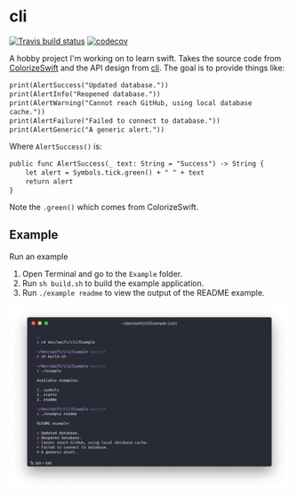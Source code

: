# cli

<!-- badges: start -->
[![Travis build status](https://travis-ci.org/tylurp/cli.svg?branch=master)](https://travis-ci.org/tylurp/cli)
[![codecov](https://codecov.io/gh/tyluRp/cli/branch/master/graph/badge.svg)](https://codecov.io/gh/tyluRp/cli)
<!-- badges: end -->

A hobby project I'm working on to learn swift. Takes the source code from 
[ColorizeSwift](https://github.com/mtynior/ColorizeSwift) and the API design from 
[cli](https://github.com/r-lib/cli). The goal is to provide things like:

```
print(AlertSuccess("Updated database."))
print(AlertInfo("Reopened database."))
print(AlertWarning("Cannot reach GitHub, using local database cache."))
print(AlertFailure("Failed to connect to database."))
print(AlertGeneric("A generic alert."))
```

Where `AlertSuccess()` is:

```
public func AlertSuccess(_ text: String = "Success") -> String {
    let alert = Symbols.tick.green() + " " + text
    return alert
}
```

Note the `.green()` which comes from ColorizeSwift.

## Example

Run an example

1. Open Terminal and go to the `Example` folder.
2. Run `sh build.sh` to build the example application.
3. Run `./example readme` to view the output of the README example.

![](Assets/readme_example.png)
